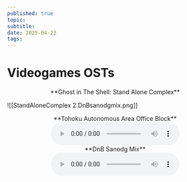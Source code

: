 ```yaml
---
published: true
topic: 
subtitle: 
date: 2025-04-23
tags: 
---
```

# Videogames OSTs

<center> **Ghost in The Shell: Stand Alone Complex** </center>

![[StandAloneComplex 2.DnBsanodgmix.png]]

 <center> **Tohoku Autonomous Area Office Block** </center>

<center><audio controls><source src="https://files.catbox.moe/03jkvj.mp3" type="audio/mpeg">Your browser does not support the audio tag.</audio></center>

<center> **DnB Sanodg Mix** </center>

<center><audio controls><source src="https://files.catbox.moe/toxg21.mp3" type="audio/mpeg">Your browser does not support the audio tag.</audio></center>